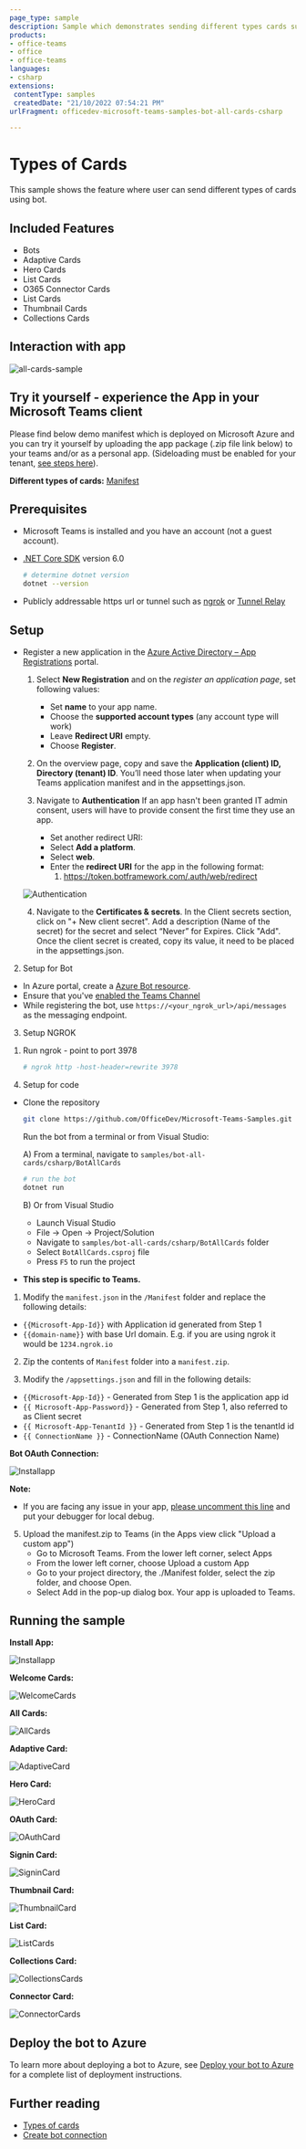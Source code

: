 ```yaml
---
page_type: sample
description: Sample which demonstrates sending different types cards supported in teams using bot.
products:
- office-teams
- office
- office-teams
languages:
- csharp
extensions:
 contentType: samples
 createdDate: "21/10/2022 07:54:21 PM"
urlFragment: officedev-microsoft-teams-samples-bot-all-cards-csharp

---
```


# Types of Cards

This sample shows the feature where user can send different types of cards using bot.

## Included Features
* Bots
* Adaptive Cards
* Hero Cards
* List Cards
* O365 Connector Cards
* List Cards
* Thumbnail Cards
* Collections Cards

## Interaction with app

![all-cards-sample ](BotAllCards/Images/allBotCardsGif.gif)

## Try it yourself - experience the App in your Microsoft Teams client
Please find below demo manifest which is deployed on Microsoft Azure and you can try it yourself by uploading the app package (.zip file link below) to your teams and/or as a personal app. (Sideloading must be enabled for your tenant, [see steps here](https://docs.microsoft.com/microsoftteams/platform/concepts/build-and-test/prepare-your-o365-tenant#enable-custom-teams-apps-and-turn-on-custom-app-uploading)).

**Different types of cards:** [Manifest](/samples/bot-all-cards/csharp/demo-manifest/bot-all-cards.zip)

## Prerequisites

- Microsoft Teams is installed and you have an account (not a guest account).

- [.NET Core SDK](https://dotnet.microsoft.com/download) version 6.0

  ```bash
  # determine dotnet version
  dotnet --version
  ```
- Publicly addressable https url or tunnel such as [ngrok](https://ngrok.com/) or [Tunnel Relay](https://github.com/OfficeDev/microsoft-teams-tunnelrelay)

## Setup

 - Register a new application in the [Azure Active Directory – App Registrations](https://go.microsoft.com/fwlink/?linkid=2083908) portal.

    1) Select **New Registration** and on the *register an application page*, set following values:
        * Set **name** to your app name.
        * Choose the **supported account types** (any account type will work)
        * Leave **Redirect URI** empty.
        * Choose **Register**.
    2) On the overview page, copy and save the **Application (client) ID, Directory (tenant) ID**. You’ll need those later when updating your Teams application manifest and in the appsettings.json.
    3) Navigate to **Authentication**
        If an app hasn't been granted IT admin consent, users will have to provide consent the first time they use an app.
        
        - Set another redirect URI:
        * Select **Add a platform**.
        * Select **web**.
        * Enter the **redirect URI** for the app in the following format: 
          1) https://token.botframework.com/.auth/web/redirect

    ![Authentication](BotAllCards/Images/Authentication.png)
        
    4) Navigate to the **Certificates & secrets**. In the Client secrets section, click on "+ New client secret". Add a description      (Name of the secret) for the secret and select “Never” for Expires. Click "Add". Once the client secret is created, copy its value, it need to be placed in the appsettings.json.

2. Setup for Bot
- In Azure portal, create a [Azure Bot resource](https://docs.microsoft.com/en-us/azure/bot-service/bot-builder-authentication?view=azure-bot-service-4.0&tabs=csharp%2Caadv2).
- Ensure that you've [enabled the Teams Channel](https://docs.microsoft.com/en-us/azure/bot-service/channel-connect-teams?view=azure-bot-service-4.0)
- While registering the bot, use `https://<your_ngrok_url>/api/messages` as the messaging endpoint.

3. Setup NGROK 
1) Run ngrok - point to port 3978

    ```bash
    # ngrok http -host-header=rewrite 3978
    ```
4. Setup for code 
- Clone the repository

    ```bash
    git clone https://github.com/OfficeDev/Microsoft-Teams-Samples.git
    ```
  Run the bot from a terminal or from Visual Studio:

  A) From a terminal, navigate to `samples/bot-all-cards/csharp/BotAllCards`

  ```bash
  # run the bot
  dotnet run
  ```

  B) Or from Visual Studio

  - Launch Visual Studio
  - File -> Open -> Project/Solution
  - Navigate to `samples/bot-all-cards/csharp/BotAllCards` folder
  - Select `BotAllCards.csproj` file
  - Press `F5` to run the project   

- **This step is specific to Teams.**

1) Modify the `manifest.json` in the `/Manifest` folder and replace the following details:
  - `{{Microsoft-App-Id}}` with Application id generated from Step 1
  - `{{domain-name}}` with base Url domain. E.g. if you are using ngrok it would be `1234.ngrok.io`

2) Zip the contents of `Manifest` folder into a `manifest.zip`.

3) Modify the `/appsettings.json` and fill in the following details:
  - `{{Microsoft-App-Id}}` - Generated from Step 1 is the application app id
  - `{{ Microsoft-App-Password}}` - Generated from Step 1, also referred to as Client secret
  - `{{ Microsoft-App-TenantId }}` - Generated from Step 1 is the tenantId id
  - `{{ ConnectionName }}` - ConnectionName (OAuth Connection Name) 

  **Bot OAuth Connection:**

  ![Installapp](BotAllCards/Images/OauthConnection.png)

**Note:**
-   If you are facing any issue in your app,  [please uncomment this line](https://github.com/OfficeDev/Microsoft-Teams-Samples/blob/7336b195da6ea77299d220612817943551065adb/samples/bot-all-cards/csharp/BotAllCards/AdapterWithErrorHandler.cs#L27) and put your debugger for local debug.

5) Upload the manifest.zip to Teams (in the Apps view click "Upload a custom app")
   - Go to Microsoft Teams. From the lower left corner, select Apps
   - From the lower left corner, choose Upload a custom App
   - Go to your project directory, the ./Manifest folder, select the zip folder, and choose Open.
   - Select Add in the pop-up dialog box. Your app is uploaded to Teams.

## Running the sample

**Install App:**

![Installapp](BotAllCards/Images/Installapp.png)

**Welcome Cards:**

![WelcomeCards](BotAllCards/Images/WelcomeCards.png)

**All Cards:**

![AllCards](BotAllCards/Images/AllCards.png)

**Adaptive Card:**

![AdaptiveCard](BotAllCards/Images/AdaptiveCard.png)

**Hero Card:**

![HeroCard](BotAllCards/Images/HeroCard.png)

**OAuth Card:**

![OAuthCard](BotAllCards/Images/OAuthCard.png)

**Signin Card:**

![SigninCard](BotAllCards/Images/SigninCard.png)

**Thumbnail Card:**

![ThumbnailCard](BotAllCards/Images/ThumbnailCard.png)

**List Card:**

![ListCards](BotAllCards/Images/ListCards.png)

**Collections Card:**

![CollectionsCards](BotAllCards/Images/CollectionsCards.png)

**Connector Card:**

![ConnectorCards](BotAllCards/Images/ConnectorCards.png)

## Deploy the bot to Azure

To learn more about deploying a bot to Azure, see [Deploy your bot to Azure](https://aka.ms/azuredeployment) for a complete list of deployment instructions.

## Further reading

- [Types of cards](https://learn.microsoft.com/microsoftteams/platform/task-modules-and-cards/cards/cards-reference#receipt-card)
- [Create bot connection](https://learn.microsoft.com/azure/bot-service/bot-builder-authentication?view=azure-bot-service-4.0&tabs=userassigned%2Caadv2%2Ccsharp)